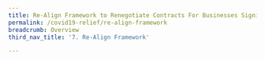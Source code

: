 ```yaml
---
title: Re-Align Framework to Renegotiate Contracts For Businesses Significantly Impacted by COVID-19
permalink: /covid19-relief/re-align-framework
breadcrumb: Overview
third_nav_title: '7. Re-Align Framework'

---
```


